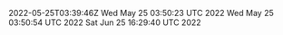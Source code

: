2022-05-25T03:39:46Z
Wed May 25 03:50:23 UTC 2022
Wed May 25 03:50:54 UTC 2022
Sat Jun 25 16:29:40 UTC 2022
